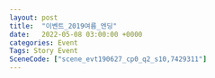 ```yaml
---
layout: post
title:  "이벤트_2019여름_엔딩"
date:   2022-05-08 03:00:00 +0000
categories: Event
Tags: Story Event
SceneCode: ["scene_evt190627_cp0_q2_s10,7429311"]
---
```

